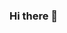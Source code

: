 ### Hi there 👋

<!--
**akhadse25/akhadse25** is a ✨ _special_ ✨ repository because its `README.md` (this file) appears on your GitHub profile

- 🌱 I’m currently learning AI/ML/LLM
- 📫 How to reach me: akhadse@arizona.edu
- 😄 Pronouns: He/Him/His
-->
